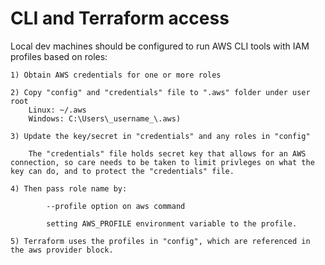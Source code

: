 
# CLI and Terraform access

Local dev machines should be configured to run AWS CLI tools with IAM profiles based on roles:

    1) Obtain AWS credentials for one or more roles

    2) Copy "config" and "credentials" file to ".aws" folder under user root
        Linux: ~/.aws
        Windows: C:\Users\_username_\.aws)

    3) Update the key/secret in "credentials" and any roles in "config"

        The "credentials" file holds secret key that allows for an AWS connection, so care needs to be taken to limit privleges on what the key can do, and to protect the "credentials" file.

    4) Then pass role name by:

            --profile option on aws command

            setting AWS_PROFILE environment variable to the profile.

    5) Terraform uses the profiles in "config", which are referenced in the aws provider block.
